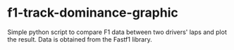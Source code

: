 # f1-track-dominance-graphic

Simple python script to compare F1 data between two drivers' laps and plot the result. Data is obtained from the Fastf1 library.
